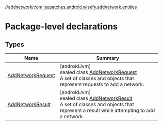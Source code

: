 //[addnetwork](../../index.md)/[com.isupatches.android.wisefy.addnetwork.entities](index.md)

# Package-level declarations

## Types

| Name | Summary |
|---|---|
| [AddNetworkRequest](-add-network-request/index.md) | [androidJvm]<br>sealed class [AddNetworkRequest](-add-network-request/index.md)<br>A set of classes and objects that represent requests to add a network. |
| [AddNetworkResult](-add-network-result/index.md) | [androidJvm]<br>sealed class [AddNetworkResult](-add-network-result/index.md)<br>A set of classes and objects that represent a result while attempting to add a network. |
